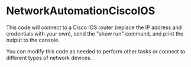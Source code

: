 # NetworkAutomationCiscoIOS
This code will connect to a Cisco IOS router (replace the IP address and credentials with your own), send the "show run" command, and print the output to the console.

You can modify this code as needed to perform other tasks or connect to different types of network devices.
